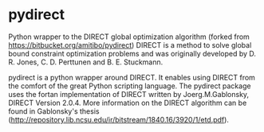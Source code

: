 # pydirect
Python wrapper to the DIRECT global optimization algorithm (forked from https://bitbucket.org/amitibo/pydirect)
DIRECT is a method to solve global bound constraint optimization problems and was originally developed by D. R. Jones, C. D. Perttunen and B. E. Stuckmann.

pydirect is a python wrapper around DIRECT. It enables using DIRECT from the comfort of the great Python scripting language.
The pydirect package uses the fortan implementation of DIRECT written by Joerg.M.Gablonsky, DIRECT Version 2.0.4. More information on the DIRECT algorithm can be found in Gablonsky's thesis (http://repository.lib.ncsu.edu/ir/bitstream/1840.16/3920/1/etd.pdf).
